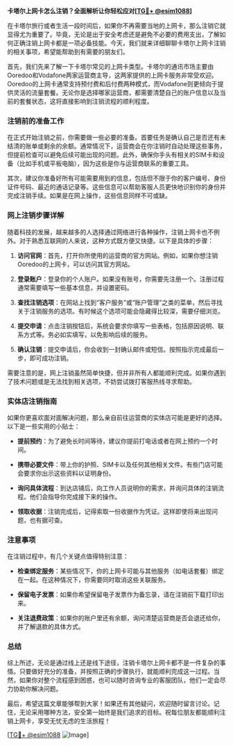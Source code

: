 **卡塔尔上网卡怎么注销？全面解析让你轻松应对[[TG💪+ @esim1088](https://t.me/s/esim1088)]**

在卡塔尔旅行或者生活一段时间后，如果你不再需要当地的上网卡，那么注销它就显得尤为重要了。毕竟，无论是出于安全考虑还是避免不必要的费用支出，了解如何正确注销上网卡都是一项必备技能。今天，我们就来详细聊聊卡塔尔上网卡注销的相关事项，希望能帮助到有需要的朋友们。

首先，我们先来了解一下卡塔尔常见的上网卡类型。卡塔尔的通讯市场主要由Ooredoo和Vodafone两家运营商主导，这两家提供的上网卡服务非常受欢迎。Ooredoo的上网卡通常支持预付费和后付费两种模式，而Vodafone则更倾向于提供灵活的流量套餐。无论你是选择哪家运营商，都需要清楚自己的账户信息以及当前的套餐状态，这将直接影响到注销流程的顺利程度。

### 注销前的准备工作

在正式开始注销之前，你需要做一些必要的准备。首要任务是确认自己是否还有未结清的账单或剩余的余额。通常情况下，运营商会在你注销时自动处理这些事务，但提前检查可以避免后续可能出现的问题。此外，确保你手头有相关的SIM卡和设备（比如手机或平板电脑），因为这些是你与运营商联系的重要工具。

其次，建议你准备好所有可能需要用到的信息，包括但不限于你的客户编号、身份证件号码、最近的通话记录等。这些信息可以帮助客服人员更快地识别你的身份并完成注销手续。如果是在网上操作，这些信息同样不可或缺。

### 网上注销步骤详解

随着科技的发展，越来越多的人选择通过网络进行各种操作，注销上网卡也不例外。对于熟悉互联网的人来说，这种方式既方便又快捷。以下是具体的步骤：

1. **访问官网**：首先，打开你所使用的运营商的官方网站。例如，如果你想注销Ooredoo的上网卡，可以访问其官方网站。
   
2. **登录账户**：登录你的个人账户。如果没有账号，你需要先注册一个。注册过程通常需要填写一些基本信息，并设置密码。

3. **查找注销选项**：在网站上找到“客户服务”或“账户管理”之类的菜单，然后寻找关于注销服务的选项。有时候这个选项可能会隐藏得比较深，需要仔细浏览。

4. **提交申请**：点击注销按钮后，系统会要求你填写一些表格，包括原因说明、联系方式等。务必如实填写，以免影响后续的服务。

5. **确认注销**：提交申请后，你会收到一封确认邮件或短信。按照指示完成最后一步，即可成功注销。

需要注意的是，网上注销虽然简单快捷，但并非所有人都能顺利完成。如果你遇到了技术问题或是无法找到相关选项，不妨尝试拨打客服热线寻求帮助。

### 实体店注销指南

如果你更喜欢面对面解决问题，那么亲自前往运营商的实体店可能是更好的选择。以下是一些实用的小贴士：

- **提前预约**：为了避免长时间等待，建议你提前打电话或者在网上预约一个时间。
  
- **携带必要文件**：带上你的护照、SIM卡以及任何其他相关文件。有些门店可能会要求你出示这些资料以证明身份。

- **询问具体流程**：到达店铺后，向工作人员说明你的需求，并询问具体的注销流程。他们会指导你完成接下来的操作。

- **领取收据**：注销完成后，记得索取一份收据作为凭证。这样即使将来出现问题，也有据可查。

### 注意事项

在注销过程中，有几个关键点值得特别注意：

- **检查绑定服务**：某些情况下，你的上网卡可能与其他服务（如电话套餐）绑定在一起。在这种情况下，你需要同时取消这些关联服务。

- **保留电子发票**：如果你希望保留电子发票作为备忘录，请在注销前下载打印出来。

- **关注退费政策**：如果你的账户里还有余额，询问清楚运营商是否会退还给你，并了解退款的具体方式。

### 总结

综上所述，无论是通过线上还是线下途径，注销卡塔尔上网卡都不是一件复杂的事情。只要做好充分的准备，并按照正确的步骤执行，就能顺利完成这一过程。当然，如果你对整个流程感到困惑，也可以随时咨询专业的客服团队，他们一定会尽力协助你解决问题。

最后，希望这篇文章能够帮到大家！如果还有其他疑问，欢迎随时留言讨论。记住，无论采用哪种方法，安全第一始终是我们追求的目标。祝每位朋友都能顺利注销上网卡，享受无忧无虑的生活旅程！

[[TG💪+ @esim1088](https://t.me/s/esim1088) ![Image](https://i.postimg.cc/4NQfJmqS/Snipaste-2025-05-13-00-14-12.png)]